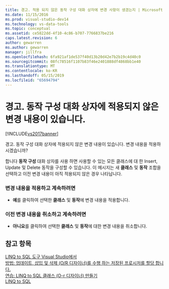 ```yaml
---
title: 경고. 적용 되지 않은 동작 구성 대화 상자에 변경 사항이 생겼는지 | Microsoft Docs
ms.date: 11/15/2016
ms.prod: visual-studio-dev14
ms.technology: vs-data-tools
ms.topic: conceptual
ms.assetid: ce5822dd-4f10-4c86-b707-7766837be216
caps.latest.revision: 6
author: gewarren
ms.author: gewarren
manager: jillfra
ms.openlocfilehash: 6fa921af1de537f40d13b20d42e7b2b19c4d40c0
ms.sourcegitcommit: 08fc78516f1107b83f46e2401888df4868bb1e40
ms.translationtype: MT
ms.contentlocale: ko-KR
ms.lasthandoff: 05/15/2019
ms.locfileid: "65694794"
---
```

# <a name="warning-changes-have-been-made-to-the-configure-behavior-dialog-box-that-have-not-been-applied"></a>경고. 동작 구성 대화 상자에 적용되지 않은 변경 내용이 있습니다.
[!INCLUDE[vs2017banner](../includes/vs2017banner.md)]

경고. 동작 구성 대화 상자에 적용되지 않은 변경 내용이 있습니다. 변경 내용을 적용하시겠습니까?  
  
 합니다 **동작 구성** 대화 상자를 사용 하면 사용할 수 있는 모든 클래스에 대 한 Insert, Update 및 Delete 동작을 구성할 수 있습니다. 이 메시지는 새 **클래스** 및 **동작** 조합을 선택하고 이전 변경 내용이 아직 적용되지 않은 경우 나타납니다.  
  
### <a name="to-apply-the-change-and-continue"></a>변경 내용을 적용하고 계속하려면  
  
- **예**를 클릭하여 선택한 **클래스** 및 **동작**에 변경 내용을 적용합니다.  
  
### <a name="to-cancel-the-previous-change-and-continue"></a>이전 변경 내용을 취소하고 계속하려면  
  
- **아니요**를 클릭하여 선택한 **클래스** 및 **동작**에 대한 변경 내용을 취소합니다.  
  
## <a name="see-also"></a>참고 항목  
 [LINQ to SQL 도구 Visual Studio에서](../data-tools/linq-to-sql-tools-in-visual-studio2.md)   
 [방법: 업데이트, 삽입 및 삭제 (O/R 디자이너)를 수행 하는 저장된 프로시저를 할당 합니다.](../data-tools/how-to-assign-stored-procedures-to-perform-updates-inserts-and-deletes-o-r-designer.md)   
 [연습: LINQ to SQL 클래스 (O-r 디자이너) 만들기](https://msdn.microsoft.com/library/35aad4a4-2e8a-46e2-ae09-5fbfd333c233)   
 [LINQ to SQL](https://msdn.microsoft.com/library/73d13345-eece-471a-af40-4cc7a2f11655)
